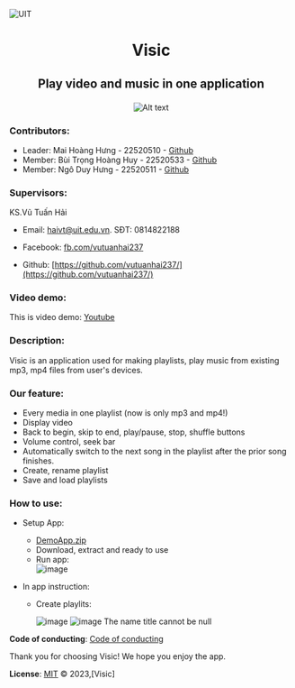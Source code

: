 ![UIT](https://img.shields.io/badge/from-UIT%20VNUHCM-blue?style=for-the-badge&link=https%3A%2F%2Fwww.uit.edu.vn%2F)

# <p align="center"> Visic </p>

## <p align="center">Play video and music in one application</p>

<p align="center">
  <img src="https://www.uit.edu.vn/sites/vi/files/banner_uit.png" alt="Alt text">
</p>

### Contributors:

- Leader: Mai Hoàng Hưng - 22520510 - [Github](https://github.com/HungMaiHoang)
- Member: Bùi Trọng Hoàng Huy - 22520533 - [Github](https://github.com/BuiTrongHoangHuy)
- Member: Ngô Duy Hưng - 22520511 - [Github](https://github.com/NgoDuyHung2305)

### Supervisors:

KS.Vũ Tuấn Hải
- Email: haivt@uit.edu.vn. SĐT: 0814822188

- Facebook: [fb.com/vutuanhai237](fb.com/vutuanhai237)

- Github: [https://github.com/vutuanhai237/](https://github.com/vutuanhai237/)

### Video demo:
  
This is video demo: [Youtube](https://youtu.be/CMG_nB1tKE8)
  
### Description:
  
Visic is an application used for making playlists, play music from existing mp3, mp4 files from user's devices.
  
### Our feature:
- Every media in one playlist (now is only mp3 and mp4!)
- Display video
- Back to begin, skip to end, play/pause, stop, shuffle buttons
- Volume control, seek bar
- Automatically switch to the next song in the playlist after the prior song finishes.
- Create, rename playlist
- Save and load playlists


### How to use: 

- Setup App:
    - [DemoApp.zip](https://github.com/HungMaiHoang/IT008/blob/main/Project_MusicApp/Demo/DemoApp.zip)
    - Download, extract and ready to use
    - Run app:  
    ![image](https://github.com/HungMaiHoang/IT008/assets/146855679/43544815-4114-4225-aa76-99df3a9d2f5a)

- In app instruction:
    - Create playlits:
      
      ![image](https://github.com/HungMaiHoang/IT008/assets/146855679/6a297b9c-b6ee-43b1-91e9-899c45471ccd)
      ![image](https://github.com/HungMaiHoang/IT008/assets/146855679/ac982fc7-930d-40dc-b0a6-251f9034bdb4)
      The name title cannot be null


**Code of conducting**: [Code of conducting](https://github.com/HungMaiHoang/IT008/blob/main/Code%20of%20conducting)

Thank you for choosing Visic! We hope you enjoy the app.

**License**:
[MIT](https://github.com/HungMaiHoang/IT008/blob/main/LICENSE) © 2023,[Visic]
